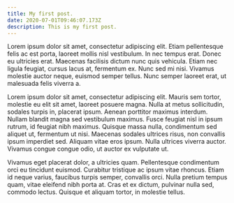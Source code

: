 ```yaml
---
title: My first post.
date: 2020-07-01T09:46:07.173Z
description: This is my first post.
---
```

Lorem ipsum dolor sit amet, consectetur adipiscing elit. Etiam pellentesque felis ac est porta, laoreet mollis nisl vestibulum. In nec tempus erat. Donec eu ultricies erat. Maecenas facilisis dictum nunc quis vehicula. Etiam nec ligula feugiat, cursus lacus at, fermentum ex. Nunc sed mi nisi. Vivamus molestie auctor neque, euismod semper tellus. Nunc semper laoreet erat, ut malesuada felis viverra a.

Lorem ipsum dolor sit amet, consectetur adipiscing elit. Mauris sem tortor, molestie eu elit sit amet, laoreet posuere magna. Nulla at metus sollicitudin, sodales turpis in, placerat ipsum. Aenean porttitor maximus interdum. Nullam blandit magna sed vestibulum maximus. Fusce feugiat nisl in ipsum rutrum, id feugiat nibh maximus. Quisque massa nulla, condimentum sed aliquet ut, fermentum ut nisi. Maecenas sodales ultrices risus, non convallis ipsum imperdiet sed. Aliquam vitae eros ipsum. Nulla ultrices viverra auctor. Vivamus congue congue odio, ut auctor ex vulputate ut.

Vivamus eget placerat dolor, a ultricies quam. Pellentesque condimentum orci eu tincidunt euismod. Curabitur tristique ac ipsum vitae rhoncus. Etiam id neque varius, faucibus turpis semper, convallis orci. Nulla pretium tempus quam, vitae eleifend nibh porta at. Cras et ex dictum, pulvinar nulla sed, commodo lectus. Quisque et aliquam tortor, in molestie tellus.